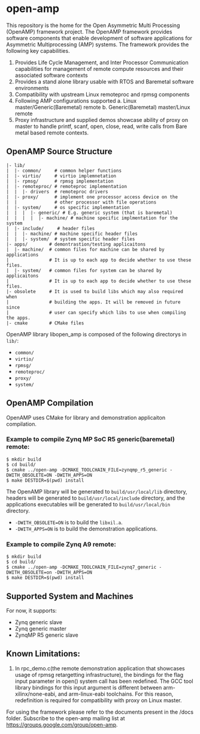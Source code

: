 # open-amp
This repository is the home for the Open Asymmetric Multi Processing (OpenAMP)
framework project. The OpenAMP framework provides software components that
enable development of software applications for Asymmetric Multiprocessing
(AMP) systems. The framework provides the following key capabilities.

1. Provides Life Cycle Management, and Inter Processor Communication
   capabilities for management of remote compute resources and their associated
   software contexts
2. Provides a stand alone library usable with RTOS and Baremetal software
   environments
3. Compatibility with upstream Linux remoteproc and rpmsg components
4. Following AMP configurations supported
	a. Linux master/Generic(Baremetal) remote
	b. Generic(Baremetal) master/Linux remote
5. Proxy infrastructure and supplied demos showcase ability of proxy on master
   to handle printf, scanf, open, close, read, write calls from Bare metal
   based remote contexts.

## OpenAMP Source Structure
```
|- lib/
|  |- common/     # common helper functions
|  |- virtio/     # virtio implemnetation
|  |- rpmsg/      # rpmsg implementation
|  |- remoteproc/ # remoteproc implementation
|  |  |- drivers  # remoteproc drivers
|  |- proxy/      # implement one processor access device on the
|  |              # other processor with file operations
|  |- system/     # os specific implementation
|  |  |  |- generic/ # E.g. generic system (that is baremetal)
|  |  |  |  |- machine/ # machine specific implmentation for the system
|  |- include/     # header files
|  |  |- machine/ # machine specific header files
|  |  |- system/  # system specific header files
|- apps/        # demontrastion/testing applicaitons
|  |- machine/  # common files for machine can be shared by applications
|               # It is up to each app to decide whether to use these files.
|  |- system/   # common files for system can be shared by applicaitons
|               # It is up to each app to decide whether to use these files.
|- obsolete     # It is used to build libs which may also required when
|               # building the apps. It will be removed in future since
|               # user can specify which libs to use when compiling the apps.
|- cmake        # CMake files
```

OpenAMP library libopen_amp is composed of the following directorys in `lib/`:
*   `common/`
*   `virtio/`
*   `rpmsg/`
*   `remoteproc/`
*   `proxy/`
*   `system/`

## OpenAMP Compilation
OpenAMP uses CMake for library and demonstration applicaiton compilation.

###  Example to compile Zynq MP SoC R5 generic(baremetal) remote:
```
$ mkdir build
$ cd build/
$ cmake ../open-amp -DCMAKE_TOOLCHAIN_FILE=zynqmp_r5_generic -DWITH_OBSOLETE=ON -DWITH_APPS=ON
$ make DESTDIR=$(pwd) install
```
The OpenAMP library will be generated to `build/usr/local/lib` directory, headers will be generated to
`build/usr/local/include` directory, and the applications executables will be generated to
`build/usr/local/bin` directory.

*   `-DWITH_OBSOLETE=ON` is to build the `libxil.a`.
*   `-DWITH_APPS=ON` is to build the demonstration applications.

###  Example to compile Zynq A9 remote:
```
$ mkdir build
$ cd build/
$ cmake ../open-amp -DCMAKE_TOOLCHAIN_FILE=zynq7_generic -DWITH_OBSOLETE=on -DWITH_APPS=ON
$ make DESTDIR=$(pwd) install
```

## Supported System and Machines
For now, it supports:
* Zynq generic slave
* Zynq generic master
* ZynqMP R5 generic slave

## Known Limitations:
1. In rpc_demo.c(the remote demonstration application that showcases usage of
   rpmsg retargetting infrastructure),  the bindings for the flag input
   parameter in open() system call has been redefined. The GCC tool library
   bindings for this input argument is different between arm-xilinx/none-eabi, and
   arm-linux-eabi toolchains. For this reason, redefinition is required for
   compatibility with proxy on Linux master.

For using the framework please refer to the documents present in the /docs folder.
Subscribe to the open-amp mailing list at https://groups.google.com/group/open-amp.
